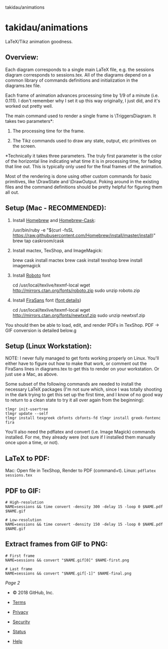 takidau/animations

# takidau/animations

LaTeX/Tikz animation goodness.

## Overview:

Each diagram corresponds to a single main LaTeX file, e.g. the sessions diagram corresponds to sessions.tex. All of the diagrams depend on a common library of commands definitions and initialization in the diagrams.tex file.

Each frame of animation advances processing time by 1/9 of a minute (i.e. 0.111). I don't remember why I set it up this way originally, I just did, and it's worked out pretty well.

The main command used to render a single frame is \TriggersDiagram. It takes two parameters*:

1. The processing time for the frame.

2. The Tikz commands used to draw any state, output, etc primitives on the screen.

*Technically it takes three parameters. The truly first parameter is the color of the horizontal line indicating what time it is in processing time, for fading that line out. This is typically only used for the final frames of the animation.

Most of the rendering is done using other custom commands for basic primitives, like \DrawState and \DrawOutput. Poking around in the existing files and the command definitions should be pretty helpful for figuring them all out.

## Setup (Mac - RECOMMENDED):

1. Install [Homebrew](https://brew.sh/) and [Homebrew-Cask](https://caskroom.github.io/):

	/usr/bin/ruby -e "$(curl -fsSL https://raw.githubusercontent.com/Homebrew/install/master/install)"
	brew tap caskroom/cask

2. Install mactex, TexShop, and ImageMagick:

	brew cask install mactex
	brew cask install texshop
	brew install imagemagick

3. Install [Roboto](https://www.ctan.org/tex-archive/fonts/roboto) font

	cd /usr/local/texlive/texmf-local
	wget http://mirrors.ctan.org/fonts/roboto.zip
	sudo unzip roboto.zip

4. Install [FiraSans](https://ctan.org/tex-archive/fonts/newtxsf/) font ([font details](http://www.tug.dk/FontCatalogue/firasansnewtxsf/))

	cd /usr/local/texlive/texmf-local
	wget http://mirrors.ctan.org/fonts/newtxsf.zip
	sudo unzip newtxsf.zip

You should then be able to load, edit, and render PDFs in TexShop. PDF → GIF conversion is detailed below.g

## Setup (Linux Workstation):

NOTE: I never fully managed to get fonts working properly on Linux. You'll either have to figure out how to make that work, or comment out the FiraSans lines in diagrams.tex to get this to render on your workstation. Or just use a Mac, as above.

Some subset of the following commands are needed to install the necessary LaTeX packages (I'm not sure which, since I was totally shooting in the dark trying to get this set up the first time, and I know of no good way to return to a clean state to try it all over again from the beginning):

	tlmgr init-usertree
	tlmgr update --self
	tlmgr install texgreek cbfonts cbfonts-fd tlmgr install greek-fontenc fira

You'll also need the pdflatex and convert (i.e. Image Magick) commands installed. For me, they already were (not sure if I installed them manually once upon a time, or not).

## LaTeX to PDF:

Mac: Open file in TexShop, Render to PDF (command+t).
Linux: `pdflatex sessions.tex`

## PDF to GIF:

	# High-resolution
	NAME=sessions && time convert -density 300 -delay 15 -loop 0 $NAME.pdf $NAME.gif

	# Low-resolution
	NAME=sessions && time convert -density 150 -delay 15 -loop 0 $NAME.pdf $NAME.gif

## Extract frames from GIF to PNG:

	# First frame
	NAME=sessions && convert "$NAME.gif[0]" $NAME-first.png

	# Last frame
	NAME=sessions && convert "$NAME.gif[-1]" $NAME-final.png

*Page 2*

- © 2018 GitHub, Inc.

- [Terms](https://help.github.com/articles/github-terms-of-service/)

- [Privacy](https://github.com/site/privacy)

- [Security](https://help.github.com/articles/github-security/)

- [Status](https://status.github.com/)

- [Help](https://help.github.com/)
